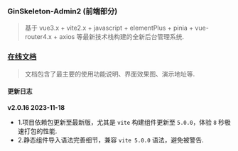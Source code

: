 ### GinSkeleton-Admin2 (前端部分)
> 基于 vue3.x + vite2.x + javascript + elementPlus + pinia + vue-router4.x + axios 等最新技术栈构建的全新后台管理系统.  


###  [在线文档](https://www.yuque.com/xiaofensinixidaouxiang/qmanaq/qmucb4)
> 文档包含了最主要的使用功能说明、界面效果图、演示地址等.


####  更新日志
**v2.0.16  2023-11-18**
- 1.项目依赖包更新至最新版，尤其是 `vite` 构建组件更新至 `5.0.0`，体验 `8` 秒极速打包的性能.
- 2.静态组件导入语法完善细节，兼容 `vite 5.0.0` 语法，避免被警告.

